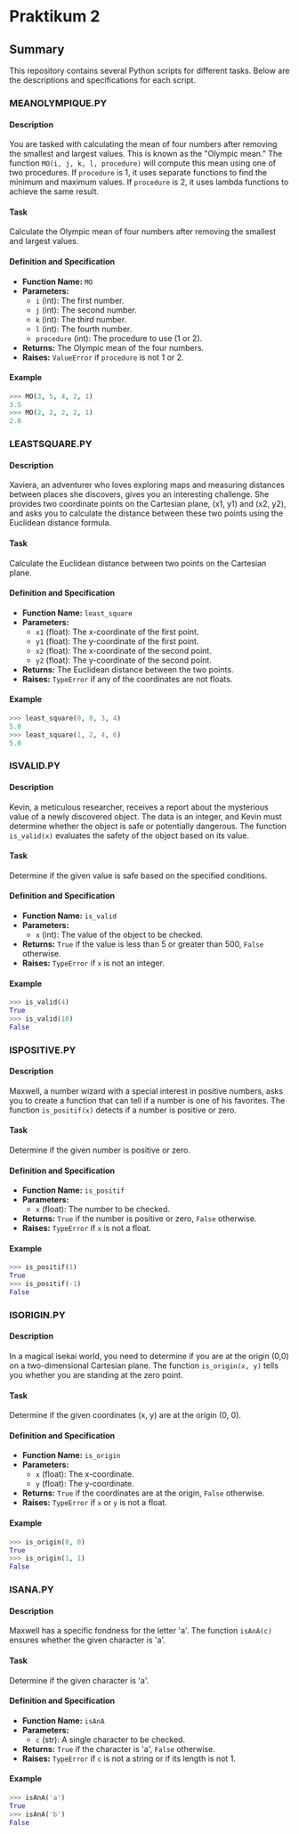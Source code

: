 # Praktikum 2

## Summary

This repository contains several Python scripts for different tasks. Below are the descriptions and specifications for each script.

### MEANOLYMPIQUE.PY

#### Description

You are tasked with calculating the mean of four numbers after removing the smallest and largest values. This is known as the "Olympic mean." The function `MO(i, j, k, l, procedure)` will compute this mean using one of two procedures. If `procedure` is 1, it uses separate functions to find the minimum and maximum values. If `procedure` is 2, it uses lambda functions to achieve the same result.

#### Task

Calculate the Olympic mean of four numbers after removing the smallest and largest values.

#### Definition and Specification

- **Function Name:** `MO`
- **Parameters:**
  - `i` (int): The first number.
  - `j` (int): The second number.
  - `k` (int): The third number.
  - `l` (int): The fourth number.
  - `procedure` (int): The procedure to use (1 or 2).
- **Returns:** The Olympic mean of the four numbers.
- **Raises:** `ValueError` if `procedure` is not 1 or 2.

#### Example

```python
>>> MO(3, 5, 4, 2, 1)
3.5
>>> MO(2, 2, 2, 2, 1)
2.0
```

### LEASTSQUARE.PY

#### Description

Xaviera, an adventurer who loves exploring maps and measuring distances between places she discovers, gives you an interesting challenge. She provides two coordinate points on the Cartesian plane, (x1, y1) and (x2, y2), and asks you to calculate the distance between these two points using the Euclidean distance formula.

#### Task

Calculate the Euclidean distance between two points on the Cartesian plane.

#### Definition and Specification

- **Function Name:** `least_square`
- **Parameters:**
  - `x1` (float): The x-coordinate of the first point.
  - `y1` (float): The y-coordinate of the first point.
  - `x2` (float): The x-coordinate of the second point.
  - `y2` (float): The y-coordinate of the second point.
- **Returns:** The Euclidean distance between the two points.
- **Raises:** `TypeError` if any of the coordinates are not floats.

#### Example

```python
>>> least_square(0, 0, 3, 4)
5.0
>>> least_square(1, 2, 4, 6)
5.0
```

### ISVALID.PY

#### Description

Kevin, a meticulous researcher, receives a report about the mysterious value of a newly discovered object. The data is an integer, and Kevin must determine whether the object is safe or potentially dangerous. The function `is_valid(x)` evaluates the safety of the object based on its value.

#### Task

Determine if the given value is safe based on the specified conditions.

#### Definition and Specification

- **Function Name:** `is_valid`
- **Parameters:**
  - `x` (int): The value of the object to be checked.
- **Returns:** `True` if the value is less than 5 or greater than 500, `False` otherwise.
- **Raises:** `TypeError` if `x` is not an integer.

#### Example

```python
>>> is_valid(4)
True
>>> is_valid(10)
False
```

### ISPOSITIVE.PY

#### Description

Maxwell, a number wizard with a special interest in positive numbers, asks you to create a function that can tell if a number is one of his favorites. The function `is_positif(x)` detects if a number is positive or zero.

#### Task

Determine if the given number is positive or zero.

#### Definition and Specification

- **Function Name:** `is_positif`
- **Parameters:**
  - `x` (float): The number to be checked.
- **Returns:** `True` if the number is positive or zero, `False` otherwise.
- **Raises:** `TypeError` if `x` is not a float.

#### Example

```python
>>> is_positif(1)
True
>>> is_positif(-1)
False
```

### ISORIGIN.PY

#### Description

In a magical isekai world, you need to determine if you are at the origin (0,0) on a two-dimensional Cartesian plane. The function `is_origin(x, y)` tells you whether you are standing at the zero point.

#### Task

Determine if the given coordinates (x, y) are at the origin (0, 0).

#### Definition and Specification

- **Function Name:** `is_origin`
- **Parameters:**
  - `x` (float): The x-coordinate.
  - `y` (float): The y-coordinate.
- **Returns:** `True` if the coordinates are at the origin, `False` otherwise.
- **Raises:** `TypeError` if `x` or `y` is not a float.

#### Example

```python
>>> is_origin(0, 0)
True
>>> is_origin(1, 1)
False
```

### ISANA.PY

#### Description

Maxwell has a specific fondness for the letter 'a'. The function `isAnA(c)` ensures whether the given character is 'a'.

#### Task

Determine if the given character is 'a'.

#### Definition and Specification

- **Function Name:** `isAnA`
- **Parameters:**
  - `c` (str): A single character to be checked.
- **Returns:** `True` if the character is 'a', `False` otherwise.
- **Raises:** `TypeError` if `c` is not a string or if its length is not 1.

#### Example

```python
>>> isAnA('a')
True
>>> isAnA('b')
False
```
